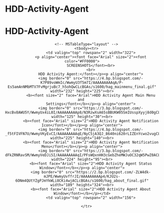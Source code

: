 # HDD-Activity-Agent
# HDD-Activity-Agent

<html>

<title>MPTB-Screenshots-HDD Activity Agent</title>
<meta name="keywords" content="mertsprotoolbox,mptb,screenshot,hddactivityagent,hag">
<meta name="description" content="MPTB Main Page, you can see screenshots of MPTB HDD Activity Agent here.">
</head>

<div align="center">
	
		<!-- MSTableType="layout" -->
		<tbody><tr>
			<td valign="top" rowspan="2" width="322">
			<p align="center"><font face="Arial" size="2"><font color="#FF0000">
			SCREENSHOTS</font><br>
			<br>
			HDD Activity Agent:</font></p><p align="center">
			<img border="0" src="https://4.bp.blogspot.com/-K7P89voWmIc/WwmyU3f5m7I/AAAAAAAAAqA/P-Es5amAnNMbMTV7FvMgrjuBc7_h5ohQwCLcBGAs/s1600/hag_mainmenu_final.gif" width="232" height="225"><br>
			<b><font size="2" face="Arial">HDD Activity Agent Main Menu and 
			Settings</font></b></p><p align="center">
			<img border="0" src="https://3.bp.blogspot.com/-HxcBv8AWU5Y/WwmyUx4iL0I/AAAAAAAAAp8/N3RzwXsA65sBBUKW05SmIUsspXyyj8d0gCLcBGAs/s1600/hag_notification_final.gif" width="125" height="30"><br>
			<b><font face="Arial" size="2">HDD Activity Agent Notification Icon</font></b></p><p align="center">
			<img border="0" src="https://4.bp.blogspot.com/-_f5tFIVFN7U/WwmyVKyEvCI/AAAAAAAAAqE/NyC5jA3QJ_8640ni620rLIZEnYcwo2vugCLcBGAs/s1600/hag_notificationmenu_final.gif" width="225" height="140"><br>
			<b><font face="Arial" size="2">HDD Activity Agent Notification Menu</font></b></p><p align="center">
			<img border="0" src="https://3.bp.blogspot.com/-dFkZRNRavSM/WwmyVeDJi5I/AAAAAAAAAqI/PFsWQxnHH3cGebZheMWJuOC32qW5PwZ0ACLcBGAs/s1600/hag_status_final.gif" width="224" height="95"><br>
			<b><font face="Arial" size="2">HDD Activity Agent Status Window</font></b></p><p align="center">
			<img border="0" src="https://2.bp.blogspot.com/-ZLW4dk-mJPE/WwmyUvffrJI/AAAAAAAAAp4/KJU2s-6ONm4QUtYZgPJmYkWLi8CKi4wjACLcBGAs/s1600/hag_about_final.gif" width="189" height="324"><br>
			<b><font face="Arial" size="2">HDD Activity Agent About Window</font></b></p></td>
			<td valign="top" rowspan="2" width="156">
			
		</tr>
	
</div>




</body></html>
